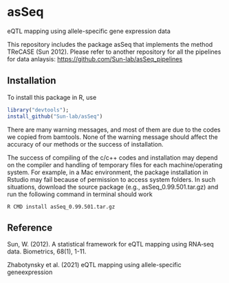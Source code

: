 # asSeq
eQTL mapping using allele-specific gene expression data


This repository includes the package asSeq that implements the method TReCASE (Sun 2012). 
Please refer to another repository for all the pipelines for data anlaysis: 
https://github.com/Sun-lab/asSeq_pipelines


## Installation 
 To install this package in R, use 
 
```R
library("devtools");
install_github("Sun-lab/asSeq")
```

There are many warning messages, and most of them are due to the codes we copied from bamtools. None of the warning message should affect the accuracy of our methods or the success of installation. 

The success of compiling of the c/c++ codes and installation may depend on the compiler and handling of temporary files for each machine/operating system. For example, in a Mac environment, the package installation in Rstudio may fail because of permission to access system folders. In such situations, download the source package (e.g., asSeq_0.99.501.tar.gz) and run the following command in terminal should work

```Shell
R CMD install asSeq_0.99.501.tar.gz
```



## Reference

Sun, W. (2012). A statistical framework for eQTL mapping using RNA‐seq data. Biometrics, 68(1), 1-11.

Zhabotynsky et al. (2021) eQTL mapping using allele-specific geneexpression
